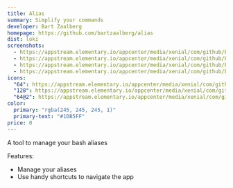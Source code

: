 ```yaml
---
title: Alias
summary: Simplify your commands
developer: Bart Zaalberg
homepage: https://github.com/bartzaalberg/alias
dist: loki
screenshots:
  - https://appstream.elementary.io/appcenter/media/xenial/com/github/bartzaalberg.alias.desktop/D4A905ADB1025483EA29D70109D1B132/screenshots/image-1_orig.png
  - https://appstream.elementary.io/appcenter/media/xenial/com/github/bartzaalberg.alias.desktop/D4A905ADB1025483EA29D70109D1B132/screenshots/image-2_orig.png
  - https://appstream.elementary.io/appcenter/media/xenial/com/github/bartzaalberg.alias.desktop/D4A905ADB1025483EA29D70109D1B132/screenshots/image-3_orig.png
  - https://appstream.elementary.io/appcenter/media/xenial/com/github/bartzaalberg.alias.desktop/D4A905ADB1025483EA29D70109D1B132/screenshots/image-4_orig.png
icons:
  "64": https://appstream.elementary.io/appcenter/media/xenial/com/github/bartzaalberg.alias.desktop/D4A905ADB1025483EA29D70109D1B132/icons/64x64/com.github.bartzaalberg.alias_com.github.bartzaalberg.alias.png
  "128": https://appstream.elementary.io/appcenter/media/xenial/com/github/bartzaalberg.alias.desktop/D4A905ADB1025483EA29D70109D1B132/icons/128x128/com.github.bartzaalberg.alias_com.github.bartzaalberg.alias.png
  "64@2": https://appstream.elementary.io/appcenter/media/xenial/com/github/bartzaalberg.alias.desktop/D4A905ADB1025483EA29D70109D1B132/icons/64x64@2/com.github.bartzaalberg.alias_com.github.bartzaalberg.alias.png
color:
  primary: "rgba(245, 245, 245, 1)"
  primary-text: "#1DB5FF"
price: 0
---
```


<p>A tool to manage your bash aliases</p>
<p>Features:</p>
<ul>
  <li>Manage your aliases</li>
  <li>Use handy shortcuts to navigate the app</li>
</ul>